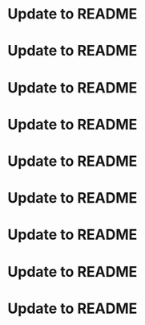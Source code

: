 # Update to README
# Update to README
# Update to README
# Update to README
# Update to README
# Update to README
# Update to README
# Update to README
# Update to README
